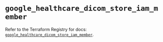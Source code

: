 # `google_healthcare_dicom_store_iam_member`

Refer to the Terraform Registry for docs: [`google_healthcare_dicom_store_iam_member`](https://registry.terraform.io/providers/hashicorp/google/6.33.0/docs/resources/healthcare_dicom_store_iam_member).
